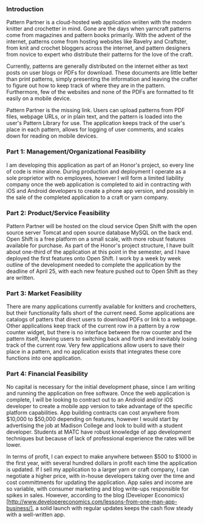 ### Introduction
Pattern Partner is a cloud-hosted web application wriiten with the modern knitter and crochetter in mind. Gone are the days when yarncraft patterns come from magazines and pattern books primarily. With the advent of the internet, patterns come from hosting websites like Ravelry and Craftster, from knit and crochet bloggers across the internet, and pattern designers from novice to expert who distribute their patterns for the love of the craft.

Currently, patterns are generally distributed on the internet either as text posts on user blogs or PDFs for download. These documents are little better than print patterns, simply presenting the information and leaving the crafter to figure out how to keep track of where they are in the pattern. Furthermore, few of the websites and none of the PDFs are formatted to fit easily on a mobile device.

Pattern Partner is the missing link. Users can upload patterns from PDF files, webpage URLs, or in plain text, and the pattern is loaded into the user's Pattern Library for use. The application keeps track of the user's place in each pattern, allows for logging of user comments, and scales down for reading on mobile devices.

### Part 1: Management/Organizational Feasibility
I am developing this application as part of an Honor's project, so every line of code is mine alone. During production and deployment I operate as a sole proprietor with no employees, however I will form a limited liability company once the web application is completed to aid in contracting with iOS and Android developers to create a phone app version, and possibly in the sale of the completed application to a craft or yarn company.

### Part 2: Product/Service Feasibility
Pattern Partner will be hosted on the cloud service Open Shift with the open source server Tomcat and open source database MySQL on the back end. Open Shift is a free platform on a small scale, with more robust features available for purchase. As part of the Honor's project structure, I have built about one-third of the application at this point in the semester, and I have deployed the first features onto Open Shift. I work by a week by week outline of the development needed to complete the application by the deadline of April 25, with each new feature pushed out to Open Shift as they are written. 

### Part 3: Market Feasibility
There are many applications currently available for knitters and crochetters, but their functionality falls short of the current need. Some applications are catalogs of patters that direct users to download PDFs or link to a webpage. Other applications keep track of the current row in a pattern by a row counter widget, but there is no interface between the row counter and the pattern itself, leaving users to switching back and forth and inevitably losing track of the current row. Very few applications allow users to save their place in a pattern, and no application exists that integrates these core functions into one application. 

### Part 4: Financial Feasibility
No capital is necessary for the initial development phase, since I am writing and running the application on free software. Once the web application is complete, I will be looking to contract out to an Android and/or iOS developer to create a mobile app version to take advantage of the specific platform capabilities. App building contracts can cost anywhere from $10,000 to $50,000 depending on features, however I would start by advertising the job at Madison College and look to build with a student developer. Students at MATC have robust knowledge of app development techniques but because of lack of professional experience the rates will be lower. 

In terms of profit, I can expect to make anywhere between $500 to $1000 in the first year, with several hundred dollars in profit each time the application is updated. If I sell my application to a larger yarn or craft company, I can negotiate a higher price, with in-house developers taking over the time and cost committments for updating the application. App sales and income are so variable, with consumer marketing and blog write-ups responsible for spikes in sales. However, according to the blog (Developer Economics) [http://www.developereconomics.com/lessons-from-one-man-app-business/], a solid launch with regular updates keeps the cash flow steady with a well-written app.
